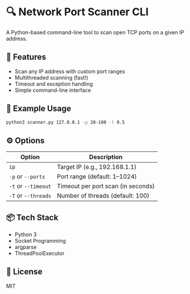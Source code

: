 # 🔍 Network Port Scanner CLI

A Python-based command-line tool to scan open TCP ports on a given IP address.

## 🚀 Features
- Scan any IP address with custom port ranges
- Multithreaded scanning (fast!)
- Timeout and exception handling
- Simple command-line interface

## 🧪 Example Usage

```bash
python3 scanner.py 127.0.0.1 -p 20-100 -t 0.5
```

## ⚙️ Options

| Option              | Description                        |
| ------------------- | ---------------------------------- |
| `ip`                | Target IP (e.g., 192.168.1.1)      |
| `-p` or `--ports`   | Port range (default: 1–1024)       |
| `-t` or `--timeout` | Timeout per port scan (in seconds) |
| `-T` or `--threads` | Number of threads (default: 100)   |

## 📦 Tech Stack

* Python 3
* Socket Programming
* argparse
* ThreadPoolExecutor

## 📜 License

MIT 
